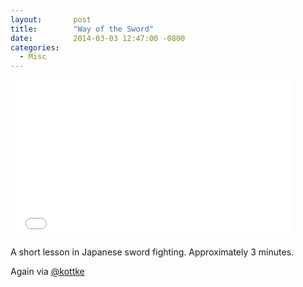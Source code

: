 ```yaml
---
layout:       post
title:        "Way of the Sword"
date:         2014-03-03 12:47:00 -0800
categories:
  - Misc
---
```


<iframe class="embedly-embed" src="//cdn.embedly.com/widgets/media.html?src=https%3A%2F%2Fplayer.vimeo.com%2Fvideo%2F86960593&url=https%3A%2F%2Fvimeo.com%2F86960593&image=http%3A%2F%2Fi.vimeocdn.com%2Fvideo%2F464826265_1280.jpg&key=d815972c91e546edb5d2d02e509f8b1c&type=text%2Fhtml&schema=vimeo" width="450" height="253" scrolling="no" frameborder="0" allowfullscreen></iframe>

A short lesson in Japanese sword fighting. Approximately 3 minutes. 

 Again via  [@kottke](http://kottke.org/14/03/the-way-of-the-sword)  

